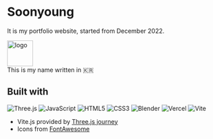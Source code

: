 # Soonyoung
It is my portfolio website, started from December 2022.

<a href="https://soonyoung.vercel.app/" target="_blank">
<img src="static/html/favicon.ico" alt="logo" width="60"/><br>
</a> This is my name written in &#x1F1F0;&#x1F1F7;


## Built with
![Three.js](https://img.shields.io/badge/Three.js-000000?style=for-the-badge&logo=three.js&logoColor=white)
![JavaScript](https://img.shields.io/badge/JavaScript-FFD700?style=for-the-badge&logo=javascript&logoColor=white)
![HTML5](https://img.shields.io/badge/HTML5-E34F26?style=for-the-badge&logo=html5&logoColor=white)
![CSS3](https://img.shields.io/badge/CSS3-1572B6?style=for-the-badge&logo=css&logoColor=white)
![Blender](https://img.shields.io/badge/Blender-%23F58500?style=for-the-badge&logo=blender&logoColor=white)
![Vercel](https://img.shields.io/badge/Vercel-000000?style=for-the-badge&logo=vercel&logoColor=white)
![Vite](https://img.shields.io/badge/Vite-646CFF?style=for-the-badge&logo=vite&logoColor=white) 
* Vite.js provided by [Three.js journey](https://threejs-journey.com/)
* Icons from [FontAwesome](https://fontawesome.com/)

